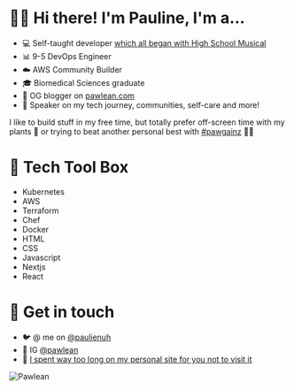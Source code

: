 # 👋🏻 Hi there! I'm Pauline, I'm a...

- 💻 Self-taught developer [which all began with High School Musical](https://www.yorkshirepost.co.uk/news/people/from-high-school-musical-fansites-to-ee-developer-how-pauline-overcame-school-bullies-to-inspire-women-in-technology-1-9960344)
- 📊 9-5 DevOps Engineer
- ☁️ AWS Community Builder
- 🎓 Biomedical Sciences graduate
- 📝 OG blogger on [pawlean.com](https://pawlean.com/)
- 🎤 Speaker on my tech journey, communities, self-care and more!

I like to build stuff in my free time, but totally prefer off-screen time with my plants 🍃 or trying to beat another personal best with [#pawgainz](https://twitter.com/hashtag/pawgainz) 💪🏼

# 🧰 Tech Tool Box
- Kubernetes
- AWS
- Terraform
- Chef
- Docker
- HTML
- CSS
- Javascript
- Nextjs
- React

# 💌 Get in touch

- 🐦 @ me on [@paulienuh](https://twitter.com/paulienuh)
- 📸 IG [@pawlean](https://instagram.com/pawlean)
- 💜 [I spent way too long on my personal site for you not to visit it](https://paulinenarvas.com)

<img src="https://pawlean.s3.eu-west-2.amazonaws.com/OpenGraphPic2020.png" alt="Pawlean"  />
